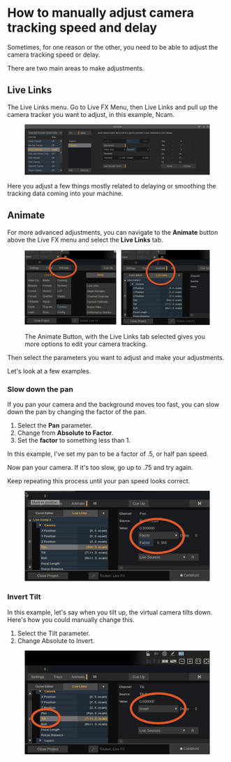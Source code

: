 # How to manually adjust camera tracking speed and delay

Sometimes, for one reason or the other, you need to be able to adjust the camera tracking speed or delay.&#x20;

There are two main areas to make adjustments.&#x20;

## Live Links

The Live Links menu. Go to Live FX Menu, then Live Links and pull up the camera tracker you want to adjust, in this example, Ncam.

<figure><img src="../.gitbook/assets/image (1) (1) (1) (1) (1) (1) (1) (1) (1) (1) (1) (1) (1) (1) (1) (1) (1) (1) (1) (1) (1) (1) (1) (1) (1) (1) (1) (1) (1) (1) (1).png" alt=""><figcaption></figcaption></figure>

Here you adjust a few things mostly related to delaying or smoothing the tracking data coming into your machine.&#x20;

## Animate

For more advanced adjustments, you can navigate to the **Animate** button above the Live FX menu and select the **Live Links** tab.

<figure><img src="../.gitbook/assets/image (3) (1) (1) (1) (1) (1) (1) (1) (1) (1) (1) (1) (1) (1) (1) (1) (1) (1) (1) (1) (1) (1) (1).png" alt=""><figcaption><p>The Animate Button, with the Live Links tab selected gives you more options to edit your camera tracking.</p></figcaption></figure>

Then select the parameters you want to adjust and make your adjustments.&#x20;

Let's look at a few examples.&#x20;

### Slow down the pan

If you pan your camera and the background moves too fast, you can slow down the pan by changing the factor of the pan.&#x20;

1. Select the **Pan** parameter.
2. Change from **Absolute to Factor**.
3. &#x20;Set the **factor** to something less than 1.&#x20;

In this example, I've set my pan to be a factor of .5, or half pan speed.

Now pan your camera. If it's too slow, go up to .75 and try again.&#x20;

Keep repeating this process until your pan speed looks correct.

<figure><img src="../.gitbook/assets/image (5) (1) (1) (1) (1) (1) (1) (1) (1) (1) (1) (1) (1) (1) (1) (1) (1) (1).png" alt=""><figcaption></figcaption></figure>

### Invert Tilt

In this example, let's say when you tilt up, the virtual camera tilts down. Here's how you could manually change this.&#x20;

1. Select the Tilt parameter.
2. Change Absolute to Invert.

<figure><img src="../.gitbook/assets/image (6) (1) (1) (1) (1) (1) (1) (1) (1) (1) (1) (1) (1) (1) (1).png" alt=""><figcaption></figcaption></figure>



